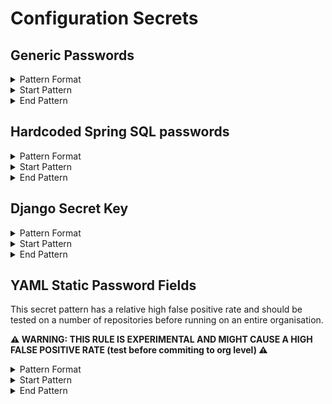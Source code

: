 <!-- WARNING: This README is generated automatically
-->
# Configuration Secrets

## Generic Passwords


<details>
<summary>Pattern Format</summary>
<p>

```regex
[^\s"'(${{)][a-zA-Z0-9\s!.,$%&*+?^_`{|}()~-]+
```

**Comments / Notes:**

- Current Version: v0.3
- `password`, `secret`, `key`, or password like prefix (fuzzy)
- Delimiters like `=` or `:` (with padding)
- String with a number of chars until a breaking char
</p>
</details>


<details>
<summary>Start Pattern</summary>
<p>

```regex
(?i)((api|jwt|mysql|)?(_|-|.)?((pass|pas)(wd|wrd|word|code|phrase)|pass|pwd|secret|token))(\s+|)(=|:)(\s+|)("|'|\s|)
```

</p>
</details>
<details>
<summary>End Pattern</summary>
<p>

```regex
\z|[^a-zA-Z0-9\s!.,$%&*+?^_`{|}()~-]|'|"
```

</p>
</details>

## Hardcoded Spring SQL passwords


<details>
<summary>Pattern Format</summary>
<p>

```regex
[a-zA-Z0-9!$%&*+?^_`{|}~-]+
```

**Comments / Notes:**

- Current Version: v0.1
</p>
</details>


<details>
<summary>Start Pattern</summary>
<p>

```regex
[^0-9A-Za-z](spring.datasource.password|jdbc.password)(\s+|)=(\s+|)
```

</p>
</details>
<details>
<summary>End Pattern</summary>
<p>

```regex
\z|[^0-9A-Za-z]|'
```

</p>
</details>

## Django Secret Key


<details>
<summary>Pattern Format</summary>
<p>

```regex
[^\s"'(${{)][a-zA-Z0-9!.,$%&*+?^_`{|}()~-]*
```

**Comments / Notes:**

- Current Version: v0.1
- _If the secret is at the start of the file, its not picked up_
</p>
</details>


<details>
<summary>Start Pattern</summary>
<p>

```regex
[^0-9A-Za-z](SECRET_KEY)(\s+|)=(\s+|)("|')
```

</p>
</details>
<details>
<summary>End Pattern</summary>
<p>

```regex
\z|[^a-zA-Z0-9\s!.,$%&*+?^_`{|}()~-]|'|"
```

</p>
</details>

## YAML Static Password Fields

This secret pattern has a relative high false positive rate and should be tested on a number of repositories before running on an entire organisation.

**⚠️ WARNING: THIS RULE IS EXPERIMENTAL AND MIGHT CAUSE A HIGH FALSE POSITIVE RATE (test before commiting to org level) ⚠️**

<details>
<summary>Pattern Format</summary>
<p>

```regex
[a-zA-Z0-9%!#$%&*+=?^_-{|}~\.,]{12,32}
```

**Comments / Notes:**

- Current Version: v0.1
- The hardcoded password is between 12 and 32 chars long
- Some false positives in Code might appear
- The pattern only checks for cerain key words to begin the pattern (`secret:`, `password:`, etc.)
</p>
</details>


<details>
<summary>Start Pattern</summary>
<p>

```regex
[^0-9A-Za-z](\s+|)(secret|service_pass(wd|word|code|phrase)|pass(wd|word|code|phrase)|key)(\s+|):(\s+|)
```

</p>
</details>
<details>
<summary>End Pattern</summary>
<p>

```regex
[^0-9A-Za-z'"\(\)]|\z
```

</p>
</details>